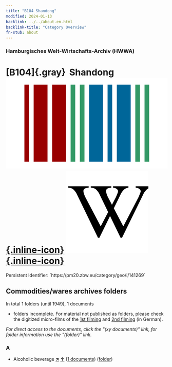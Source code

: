 ```yaml
---
title: "B104 Shandong"
modified: 2024-01-13
backlink: ../../about.en.html
backlink-title: "Category Overview"
fn-stub: about
---
```


### Hamburgisches Welt-Wirtschafts-Archiv (HWWA)

# [B104]{.gray}&#8201; Shandong &#160; [![Wikidata](/images/Wikidata-logo.svg "Wikidata"){.inline-icon}](http://www.wikidata.org/entity/Q43407) [![Wikipedia](/images/Wikipedia-W.svg "Wikipedia"){.inline-icon}](https://en.wikipedia.org/wiki/Shandong)

<div class="hint">Persistent Identifier: `https://pm20.zbw.eu/category/geo/i/141269`</div>







## Commodities/wares archives folders











In total 1 folders (until 1949), 1 documents
- folders incomplete.  For material not published as folders, please check the
digitized micro-films of the [1st filming](/film/h1_wa.de.html) and [2nd
filming](/film/h2_wa.de.html) (in German).

_For direct access to the documents, click the "(xy documents)" link, for folder information use the "(folder)" link._



### A

- Alcoholic beverage [**&nearr;**](../../../ware/i/141966/about.en.html "Alcoholic beverage (xXX all over the world)") [**&uarr;**](../../../ware/about.en.html#PID20.02-Sp "Ware category system") (<a href="https://pm20.zbw.eu/iiifview/folder/wa/141966,141269" title="about: Alcoholic beverage : Shandong" target="_blank">1 documents</a>) ([folder](../../../../folder/wa/1419xx/141966/1412xx/141269/about.en.html))




